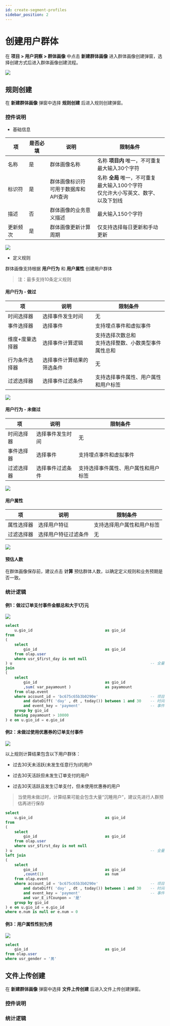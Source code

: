 ```yaml
---
id: create-segment-profiles
sidebar_position: 2
---
```


# 创建用户群体

在 **项目 > 用户洞察 > 群体画像** 中点击 **新建群体画像** 进入群体画像创建弹窗，选择创建方式后进入群体画像创建流程。

![](/img/用户洞察-群体画像-选择新建方式.png)

## 规则创建

在 **新建群体画像** 弹窗中选择 **规则创建** 后进入规则创建弹窗。

### 控件说明

* 基础信息

| 项 | 是否必填 | 说明 | 限制条件 |
| -- | -- | -- | -- |
| 名称 | 是 | 群体画像名称 | 名称 **项目内** 唯一，不可重复<br/>最大输入30个字符 |
| 标识符 | 是 | 群体画像标识符<br/>可用于数据库和API查询 | 名称 **全局** 唯一，不可重复<br/>最大输入100个字符<br/>仅允许大小写英文、数字、以及下划线 |
| 描述 | 否 | 群体画像的业务意义描述 | 最大输入150个字符 |
| 更新频次 | 是 | 群体画像更新计算周期 | 仅支持选择每日更新和手动更新 |

![](/img/用户洞察-群体画像-规则创建-基础信息.png)

* 定义规则

群体画像支持根据 **用户行为** 和 **用户属性** 创建用户群体

> 注：最多支持10条定义规则

#### 用户行为 - 做过

| 项   | 说明  | 限制条件 |
| -- | -- | -- |
| 时间选择器 | 选择事件发生时间 | 无 |
| 事件选择器 | 选择事件 | 支持埋点事件和虚拟事件 |
| 维度+度量选择器 | 选择事件计算逻辑 | 支持选择次数总和<br/>支持选择整数、小数类型事件属性总和 |
| 行为条件选择器 | 选择事件计算结果的筛选条件 | 无 |
| 过滤选择器 | 选择事件过滤条件 | 支持选择事件属性、用户属性和用户标签 |

![](/img/用户洞察-群体画像-规则创建-定义规则.png)

#### 用户行为 - 未做过

| 项   | 说明  | 限制条件 |
| -- | -- | -- |
| 时间选择器 | 选择事件发生时间 | 无 |
| 事件选择器 | 选择事件 | 支持埋点事件和虚拟事件 |
| 过滤选择器 | 选择事件过滤条件 | 支持选择事件属性、用户属性和用户标签 |

![](/img/用户洞察-群体画像-规则创建-定义规则-未做过.png)

#### 用户属性

| 项   | 说明  | 限制条件 |
| -- | -- | -- |
| 属性选择器 | 选择用户特征 | 支持选择用户属性和用户标签 |
| 过滤选择器 | 选择用户特征过滤条件 | 无 |

![](/img/用户洞察-群体画像-规则创建-定义规则-用户属性.png)

#### 预估人数

在群体画像保存前，建议点击 **计算** 预估群体人数，以确定定义规则和业务预期是否一致。

### 统计逻辑

#### 例1：做过订单支付事件金额总和大于1万元

![](/img/用户洞察-群体画像-规则创建-例1.png)

```sql
select
	u.gio_id 								as gio_id
from 
(
	select
		gio_id 								as gio_id
	from olap.user
	where usr_$first_day is not null
) u  															-- 全量用户
join 
(
	select
	    gio_id                          	as gio_id
	    ,sum( var_payamount )				as payamount
	from olap.event
	where account_id = 'bc675c65b3b0290e'                       -- 项目ID
	    and dateDiff( 'day' , dt , today()) between 1 and 30    -- 时间筛选
	    and event_key = 'payment'                             	-- 事件标识符 
	group by gio_id
	having payamount > 10000
) e on u.gio_id = e.gio_id 
```

#### 例2：未做过使用优惠券的订单支付事件

![](/img/用户洞察-群体画像-规则创建-例2.png)

以上规则计算结果包含以下用户群体：

* 过去30天未活跃(未发生任意行为)的用户

* 过去30天活跃但未发生订单支付的用户

* 过去30天活跃且发生订单支付，但未使用优惠券的用户

> 当使用未做过时，计算结果可能会包含大量“沉睡用户”，建议先进行人群预估再进行保存

```sql
select
	u.gio_id 								as gio_id
from 
(
	select
		gio_id 								as gio_id
	from olap.user
	where usr_$first_day is not null
) u  															-- 全量用户
left join 
(
	select
	    gio_id                          	as gio_id
	    ,count(1)                           as num
	from olap.event
	where account_id = 'bc675c65b3b0290e'                       -- 项目ID
	    and dateDiff( 'day' , dt , today()) between 1 and 30    -- 时间筛选
	    and event_key = 'payment'                             	-- 事件标识符 
        and var_E_ifCounpon = '是'
	group by gio_id
) e on u.gio_id = e.gio_id 
where e.num is null or e.num = 0
```

#### 例3：用户属性性别为男

![](/img/用户洞察-群体画像-规则创建-例3.png)

```sql
select
	gio_id 								    as gio_id
from olap.user
where usr_gender = '男'
```

## 文件上传创建

在 **新建群体画像** 弹窗中选择 **文件上传创建** 后进入文件上传创建弹窗。

### 控件说明



### 统计逻辑


